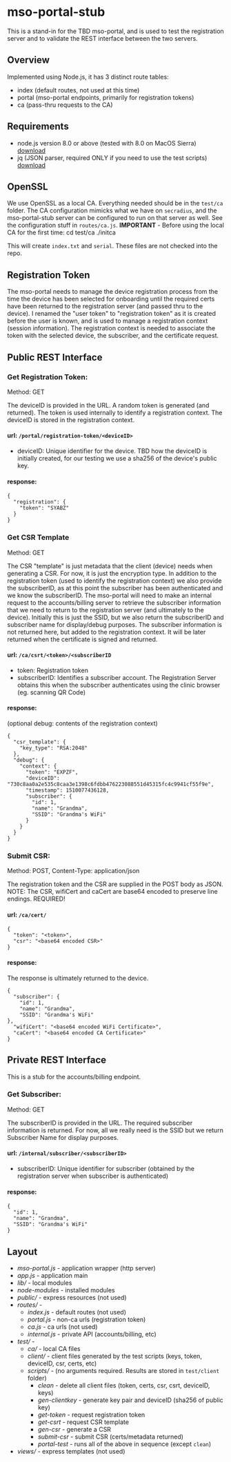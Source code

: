 # mso-portal-stub

This is a stand-in for the TBD mso-portal, and is used to test the registration server and to validate the REST interface between the two servers.

## Overview
Implemented using Node.js, it has 3 distinct route tables:

- index (default routes, not used at this time)
- portal (mso-portal endpoints, primarily for registration tokens)
- ca (pass-thru requests to the CA)

## Requirements
- node.js version 8.0 or above (tested with 8.0 on MacOS Sierra) [download](https://nodejs.org/en/download/)
- jq (JSON parser, required ONLY if you need to use the test scripts) [download](https://stedolan.github.io/jq/download/)

## OpenSSL
We use OpenSSL as a local CA. Everything needed should be in the `test/ca` folder. The CA configuration mimicks what we have on `secradius`, and the mso-portal-stub server can be configured to run on that server as well. See the configuration stuff in `routes/ca.js`.
**IMPORTANT** - 
Before using the local CA for the first time:
    cd test/ca
    ./initca

This will create `index.txt` and `serial`. These files are not checked into the repo.

## Registration Token
The mso-portal needs to manage the device registration process from the time the device has been selected for onboarding until the required certs have been returned to the registration server (and passed thru to the device). I renamed the "user token" to "registration token" as it is created before the user is known, and is used to manage a registration context (session information). The registration context is needed to associate the token with the selected device, the subscriber, and the certificate request.

## Public REST Interface

### Get Registration Token:
Method: GET

The deviceID is provided in the URL. A random token is generated (and returned). The token is used internally to identify a registration context. The deviceID is stored in the registration context.

#### url: `/portal/registration-token/<deviceID>`
- deviceID:  Unique identifier for the device. TBD how the deviceID is initially created, for our testing we use a sha256 of the device's public key.

#### response:

    {
      "registration": {
        "token": "SYABZ"
      }
    }

### Get CSR Template
Method: GET

The CSR "template" is just metadata that the client (device) needs when generating a CSR. For now, it is just the encryption type. In addition to the registration token (used to identify the registration context) we also provide the subscriberID, as at this point the subscriber has been authenticated and we know the subscriberID. The mso-portal will need to make an internal request to the accounts/billing server to retrieve the subscriber information that we need to return to the registration server (and ultimately to the device). Initially this is just the SSID, but we also return the subscriberID and subscriber name for display/debug purposes. The subscriber information is not returned here, but added to the registration context. It will be later returned when the certificate is signed and returned.

#### url: `/ca/csrt/<token>/<subscriberID`
- token:  Registration token
- subscriberID: Identifies a subscriber account. The Registration Server obtains this when the subscriber authenticates using the clinic browser (eg. scanning QR Code)

#### response: 
(optional debug: contents of the registration context)

	{
	  "csr_template": {
	    "key_type": "RSA:2048"
	  },
	  "debug": {
	    "context": {
	      "token": "EXPZF",
	      "deviceID": "730c8aa0a2e535c8caa3e1398c6fdbb476223088551d45315fc4c9941cf55f9e",
	      "timestamp": 1510077436128,
	      "subscriber": {
	        "id": 1,
	        "name": "Grandma",
	        "SSID": "Grandma's WiFi"
	      }
	    }
	  }
	}

### Submit CSR:
Method: POST,  Content-Type: application/json

The registration token and the CSR are supplied in the POST body as JSON. 
NOTE: The CSR, wifiCert and caCert are base64 encoded to preserve line endings. REQUIRED!

#### url: `/ca/cert/`
    {
      "token": "<token>",
      "csr": "<base64 encoded CSR>"
    }

#### response:
The response is ultimately returned to the device.

    {
	  "subscriber": {
		"id": 1,
		"name": "Grandma",
		"SSID": "Grandma's WiFi"
	},
	  "wifiCert": "<base64 encoded WiFi Certificate>",
	  "caCert": "<base64 encoded CA Certificate>"
    }

## Private REST Interface
This is a stub for the accounts/billing endpoint.

### Get Subscriber:
Method: GET

The subscriberID is provided in the URL. The required subscriber information is returned. For now, all we really need is the SSID but we return Subscriber Name for display purposes.

#### url: `/internal/subscriber/<subscriberID>`
- subscriberID:  Unique identifier for subscriber (obtained by the registration server when subscriber is authenticated)

#### response:

    {
      "id": 1,
      "name": "Grandma",
      "SSID": "Grandma's WiFi"
    }


## Layout
- *mso-portal.js* - application wrapper (http server)
- *app.js* - application main
- *lib/* - local modules
- *node-modules* - installed modules
- *public/* - express resources (not used)
- *routes/* -
	- *index.js* - default routes (not used)
	- *portal.js* - non-ca urls (registration token)
	- *ca.js* - ca urls (not used)
	- *internal.js* - private API (accounts/billing, etc)
- *test/* -
	- *ca/* - local CA files
	- *client/* - client files generated by the test scripts (keys, token, deviceID, csr, certs, etc)
	- *scripts/* - (no arguments required. Results are stored in `test/client` folder)
		- *clean* - delete all client files (token, certs, csr, csrt, deviceID, keys)
		- *gen-clientkey* - generate key pair and deviceID (sha256 of public key)
		- *get-token* - request registration token
		- *get-csrt* - request CSR template
		- *gen-csr* - generate a CSR
		- *submit-csr* - submit CSR (certs/metadata returned)
		- *portal-test* - runs all of the above in sequence (except `clean`)
- *views/* - express templates (not used)

